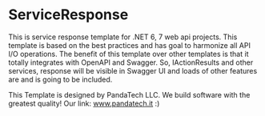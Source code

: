 # ServiceResponse

 This is service response template for .NET 6, 7 web api projects. This template is based on the best practices and
 has goal to harmonize all API I/O operations. The benefit of this template over other templates is that it totally
 integrates with OpenAPI and Swagger. So, IActionResults and other services,
 response will be visible in Swagger UI and loads of other features are and is going to be included.
  
 This Template is designed by PandaTech LLC.
 We build software with the greatest quality!
 Our link: www.pandatech.it :)
